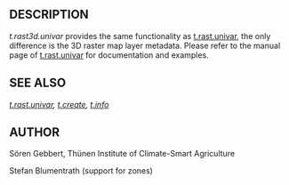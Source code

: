 
## DESCRIPTION

*t.rast3d.univar* provides the same functionality as
[t.rast.univar](t.rast.univar.html), the only difference is the
3D raster map layer metadata. Please refer to the manual page of
[t.rast.univar](t.rast.univar.html) for documentation and examples.

## SEE ALSO

*[t.rast.univar](t.rast.univar.html),
[t.create](t.create.html),
[t.info](t.info.html)*

## AUTHOR

Sören Gebbert, Thünen Institute of Climate-Smart Agriculture

Stefan Blumentrath (support for zones)
